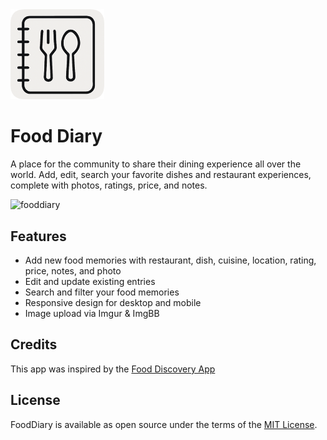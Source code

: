 <img src="./public/logo.png" width="150">

# Food Diary

A place for the community to share their dining experience all over the world. Add, edit, search your favorite dishes and restaurant experiences, complete with photos, ratings, price, and notes.

<img width="1366" height="1449" alt="fooddiary" src="https://github.com/user-attachments/assets/2af6f928-1efc-4667-b542-6f509f5c8f77" />

## Features

- Add new food memories with restaurant, dish, cuisine, location, rating, price, notes, and photo
- Edit and update existing entries
- Search and filter your food memories
- Responsive design for desktop and mobile
- Image upload via Imgur & ImgBB

## Credits
This app was inspired by the [Food Discovery App](https://fooddiscoveryapp.com/)

## License

FoodDiary is available as open source under the terms of the [MIT License](https://github.com/leecheeyong/FoodDiary/blob/main/LICENSE).
